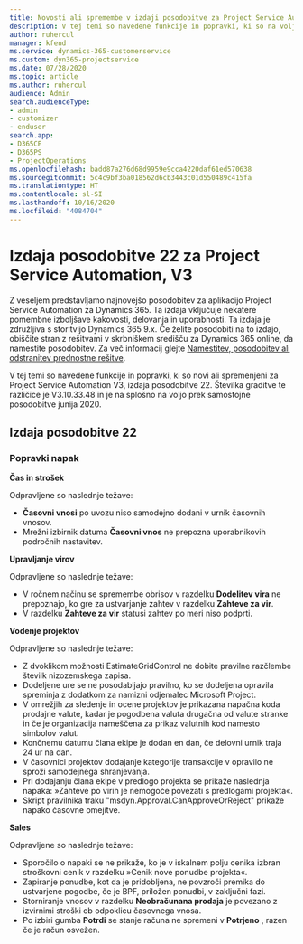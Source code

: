 ```yaml
---
title: Novosti ali spremembe v izdaji posodobitve za Project Service Automation 22, V3
description: V tej temi so navedene funkcije in popravki, ki so na voljo za Project Service Automation V3, izdaja posodobitve 22.
author: ruhercul
manager: kfend
ms.service: dynamics-365-customerservice
ms.custom: dyn365-projectservice
ms.date: 07/28/2020
ms.topic: article
ms.author: ruhercul
audience: Admin
search.audienceType:
- admin
- customizer
- enduser
search.app:
- D365CE
- D365PS
- ProjectOperations
ms.openlocfilehash: badd87a276d68d9959e9cca4220daf61ed570638
ms.sourcegitcommit: 5c4c9bf3ba018562d6cb3443c01d550489c415fa
ms.translationtype: HT
ms.contentlocale: sl-SI
ms.lasthandoff: 10/16/2020
ms.locfileid: "4084704"
---
```

# <a name="project-service-automation-update-release-22-v3"></a>Izdaja posodobitve 22 za Project Service Automation, V3

Z veseljem predstavljamo najnovejšo posodobitev za aplikacijo Project Service Automation za Dynamics 365. Ta izdaja vključuje nekatere pomembne izboljšave kakovosti, delovanja in uporabnosti. Ta izdaja je združljiva s storitvijo Dynamics 365 9.x. Če želite posodobiti na to izdajo, obiščite stran z rešitvami v skrbniškem središču za Dynamics 365 online, da namestite posodobitev. Za več informacij glejte [Namestitev, posodobitev ali odstranitev prednostne rešitve](https://docs.microsoft.com/power-platform/admin/install-remove-preferred-solution).

V tej temi so navedene funkcije in popravki, ki so novi ali spremenjeni za Project Service Automation V3, izdaja posodobitve 22. Številka graditve te različice je V3.10.33.48 in je na splošno na voljo prek samostojne posodobitve junija 2020.

## <a name="update-release-22"></a>Izdaja posodobitve 22

### <a name="bug-fixes"></a>Popravki napak



**Čas in strošek**

Odpravljene so naslednje težave:

- **Časovni vnosi** po uvozu niso samodejno dodani v urnik časovnih vnosov.
- Mrežni izbirnik datuma **Časovni vnos** ne prepozna uporabnikovih področnih nastavitev.

**Upravljanje virov**

Odpravljene so naslednje težave:

- V ročnem načinu se spremembe obrisov v razdelku **Dodelitev vira** ne prepoznajo, ko gre za ustvarjanje zahtev v razdelku **Zahteve za vir**.
- V razdelku **Zahteve za vir** statusi zahtev po meri niso podprti.

**Vodenje projektov**

Odpravljene so naslednje težave:

- Z dvoklikom možnosti EstimateGridControl ne dobite pravilne razčlembe številk nizozemskega zapisa.
- Dodeljene ure se ne posodabljajo pravilno, ko se dodeljena opravila spreminja z dodatkom za namizni odjemalec Microsoft Project.
- V omrežjih za sledenje in ocene projektov je prikazana napačna koda prodajne valute, kadar je pogodbena valuta drugačna od valute stranke in če je organizacija nameščena za prikaz valutnih kod namesto simbolov valut.
- Končnemu datumu člana ekipe je dodan en dan, če delovni urnik traja 24 ur na dan.
- V časovnici projektov dodajanje kategorije transakcije v opravilo ne sproži samodejnega shranjevanja.
- Pri dodajanju člana ekipe v predlogo projekta se prikaže naslednja napaka: »Zahteve po virih je nemogoče povezati s predlogami projekta«. 
- Skript pravilnika traku "msdyn.Approval.CanApproveOrReject" prikaže napako časovne omejitve.

**Sales**

Odpravljene so naslednje težave:

- Sporočilo o napaki se ne prikaže, ko je v iskalnem polju cenika izbran stroškovni cenik v razdelku »Cenik nove ponudbe projekta«.
- Zapiranje ponudbe, kot da je pridobljena, ne povzroči premika do ustvarjene pogodbe, če je BPF, priložen ponudbi, v zaključni fazi.
- Storniranje vnosov v razdelku **Neobračunana prodaja** je povezano z izvirnimi stroški ob odpoklicu časovnega vnosa.
- Po izbiri gumba **Potrdi** se stanje računa ne spremeni v **Potrjeno** , razen če je račun osvežen.

